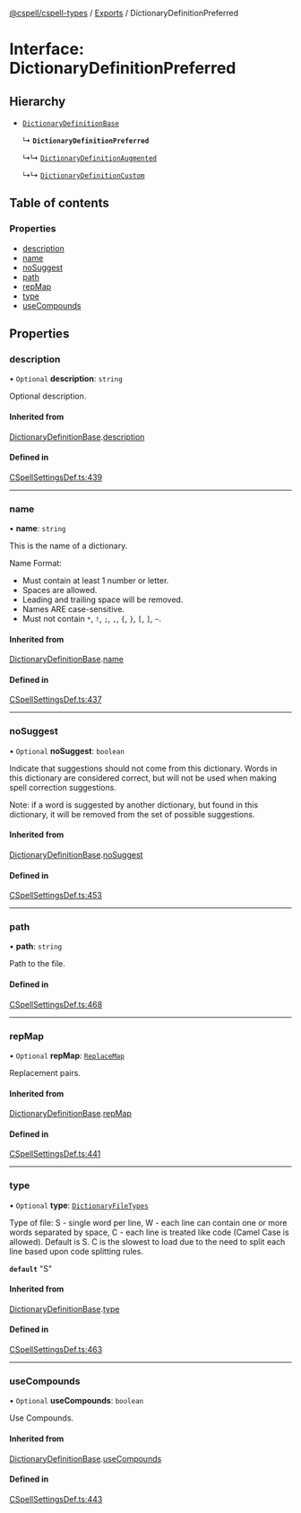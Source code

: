 [@cspell/cspell-types](../README.md) / [Exports](../modules.md) / DictionaryDefinitionPreferred

# Interface: DictionaryDefinitionPreferred

## Hierarchy

- [`DictionaryDefinitionBase`](DictionaryDefinitionBase.md)

  ↳ **`DictionaryDefinitionPreferred`**

  ↳↳ [`DictionaryDefinitionAugmented`](DictionaryDefinitionAugmented.md)

  ↳↳ [`DictionaryDefinitionCustom`](DictionaryDefinitionCustom.md)

## Table of contents

### Properties

- [description](DictionaryDefinitionPreferred.md#description)
- [name](DictionaryDefinitionPreferred.md#name)
- [noSuggest](DictionaryDefinitionPreferred.md#nosuggest)
- [path](DictionaryDefinitionPreferred.md#path)
- [repMap](DictionaryDefinitionPreferred.md#repmap)
- [type](DictionaryDefinitionPreferred.md#type)
- [useCompounds](DictionaryDefinitionPreferred.md#usecompounds)

## Properties

### description

• `Optional` **description**: `string`

Optional description.

#### Inherited from

[DictionaryDefinitionBase](DictionaryDefinitionBase.md).[description](DictionaryDefinitionBase.md#description)

#### Defined in

[CSpellSettingsDef.ts:439](https://github.com/streetsidesoftware/cspell/blob/7c17c22/packages/cspell-types/src/CSpellSettingsDef.ts#L439)

___

### name

• **name**: `string`

This is the name of a dictionary.

Name Format:
- Must contain at least 1 number or letter.
- Spaces are allowed.
- Leading and trailing space will be removed.
- Names ARE case-sensitive.
- Must not contain `*`, `!`, `;`, `,`, `{`, `}`, `[`, `]`, `~`.

#### Inherited from

[DictionaryDefinitionBase](DictionaryDefinitionBase.md).[name](DictionaryDefinitionBase.md#name)

#### Defined in

[CSpellSettingsDef.ts:437](https://github.com/streetsidesoftware/cspell/blob/7c17c22/packages/cspell-types/src/CSpellSettingsDef.ts#L437)

___

### noSuggest

• `Optional` **noSuggest**: `boolean`

Indicate that suggestions should not come from this dictionary.
Words in this dictionary are considered correct, but will not be
used when making spell correction suggestions.

Note: if a word is suggested by another dictionary, but found in
this dictionary, it will be removed from the set of
possible suggestions.

#### Inherited from

[DictionaryDefinitionBase](DictionaryDefinitionBase.md).[noSuggest](DictionaryDefinitionBase.md#nosuggest)

#### Defined in

[CSpellSettingsDef.ts:453](https://github.com/streetsidesoftware/cspell/blob/7c17c22/packages/cspell-types/src/CSpellSettingsDef.ts#L453)

___

### path

• **path**: `string`

Path to the file.

#### Defined in

[CSpellSettingsDef.ts:468](https://github.com/streetsidesoftware/cspell/blob/7c17c22/packages/cspell-types/src/CSpellSettingsDef.ts#L468)

___

### repMap

• `Optional` **repMap**: [`ReplaceMap`](../modules.md#replacemap)

Replacement pairs.

#### Inherited from

[DictionaryDefinitionBase](DictionaryDefinitionBase.md).[repMap](DictionaryDefinitionBase.md#repmap)

#### Defined in

[CSpellSettingsDef.ts:441](https://github.com/streetsidesoftware/cspell/blob/7c17c22/packages/cspell-types/src/CSpellSettingsDef.ts#L441)

___

### type

• `Optional` **type**: [`DictionaryFileTypes`](../modules.md#dictionaryfiletypes)

Type of file:
S - single word per line,
W - each line can contain one or more words separated by space,
C - each line is treated like code (Camel Case is allowed).
Default is S.
C is the slowest to load due to the need to split each line based upon code splitting rules.

**`default`** "S"

#### Inherited from

[DictionaryDefinitionBase](DictionaryDefinitionBase.md).[type](DictionaryDefinitionBase.md#type)

#### Defined in

[CSpellSettingsDef.ts:463](https://github.com/streetsidesoftware/cspell/blob/7c17c22/packages/cspell-types/src/CSpellSettingsDef.ts#L463)

___

### useCompounds

• `Optional` **useCompounds**: `boolean`

Use Compounds.

#### Inherited from

[DictionaryDefinitionBase](DictionaryDefinitionBase.md).[useCompounds](DictionaryDefinitionBase.md#usecompounds)

#### Defined in

[CSpellSettingsDef.ts:443](https://github.com/streetsidesoftware/cspell/blob/7c17c22/packages/cspell-types/src/CSpellSettingsDef.ts#L443)
